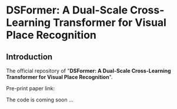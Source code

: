 # DSFormer: A Dual-Scale Cross-Learning Transformer for Visual Place Recognition

## Introduction

The official repository of "**DSFormer: A Dual-Scale Cross-Learning Transformer for Visual Place Recognition**".

Pre-print paper link:

The code is coming soon ...
